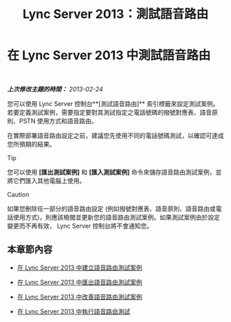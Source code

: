﻿---
title: Lync Server 2013：測試語音路由
TOCTitle: 測試語音路由
ms:assetid: d3aae909-fef6-440f-b144-0b62dc82bf5d
ms:mtpsurl: https://technet.microsoft.com/zh-tw/library/Gg398915(v=OCS.15)
ms:contentKeyID: 49292412
ms.date: 08/10/2015
mtps_version: v=OCS.15
ms.translationtype: HT
---

# 在 Lync Server 2013 中測試語音路由

 

_**上次修改主題的時間：** 2013-02-24_

您可以使用 Lync Server 控制台**\[測試語音路由\]** 索引標籤來設定測試案例。若要定義測試案例，需要指定要對其測試指定之電話號碼的撥號對應表、語音原則、PSTN 使用方式和語音路由。

在實際部署語音路由設定之前，建議您先使用不同的電話號碼測試，以確認可達成您所預期的結果。

> [!TIP]
> 您可以使用 <strong>[匯出測試案例]</strong> 和 <strong>[匯入測試案例]</strong> 命令來儲存語音路由測試案例，並將它們匯入其他電腦上使用。


> [!CAUTION]
> 如果您刪除任一部分的語音路由設定 (例如撥號對應表、語音原則、語音路由或電話使用方式)，則應該檢閱並更新您的語音路由測試案例。如果測試案例由於設定變更而不再有效， Lync Server 控制台將不會通知您。


## 本章節內容

  - [在 Lync Server 2013 中建立語音路由測試案例](lync-server-2013-create-a-voice-routing-test-case.md)

  - [在 Lync Server 2013 中匯出語音路由測試案例](lync-server-2013-export-voice-routing-test-cases.md)

  - [在 Lync Server 2013 中改善語音路由測試案例](lync-server-2013-import-voice-routing-test-cases.md)

  - [在 Lync Server 2013 中執行語音路由測試](lync-server-2013-running-voice-routing-tests.md)

